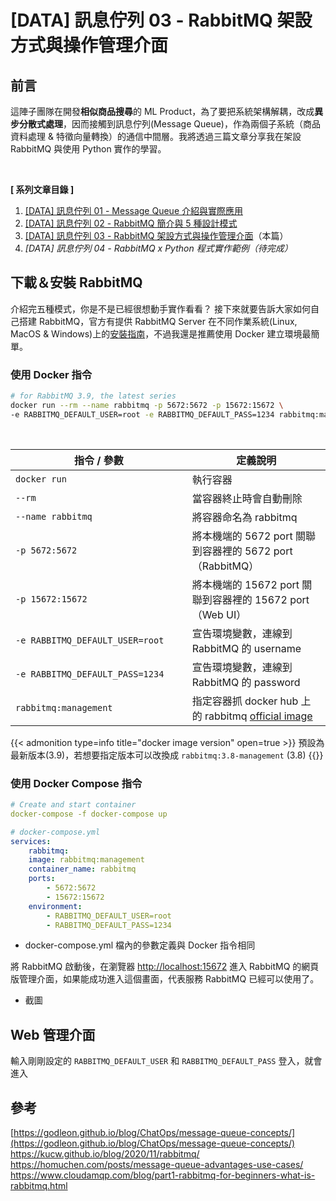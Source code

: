 # [DATA] 訊息佇列 03 - RabbitMQ 架設方式與操作管理介面

<!--more-->

## 前言
這陣子團隊在開發**相似商品搜尋**的 ML Product，為了要把系統架構解耦，改成**異步分散式處理**，因而接觸到訊息佇列(Message Queue)，作為兩個子系統（商品資料處理 & 特徵向量轉換）的通信中間層。我將透過三篇文章分享我在架設 RabbitMQ 與使用 Python 實作的學習。

<br>

**[ 系列文章目錄 ]**
1. [[DATA] 訊息佇列 01 - Message Queue 介紹與實際應用](/message-queue/)
2. [[DATA] 訊息佇列 02 - RabbitMQ 簡介與 5 種設計模式](/rabbitmq-intro/)
3. [[DATA] 訊息佇列 03 - RabbitMQ 架設方式與操作管理介面](/rabbitmq-management-interface)（本篇）
4. *[DATA] 訊息佇列 04 - RabbitMQ x Python 程式實作範例（待完成）*

## 下載＆安裝 RabbitMQ
介紹完五種模式，你是不是已經很想動手實作看看？ 接下來就要告訴大家如何自己搭建 RabbitMQ，官方有提供 RabbitMQ Server 在不同作業系統(Linux, MacOS & Windows)上的[安裝指南](https://www.rabbitmq.com/download.html)，不過我還是推薦使用 Docker 建立環境最簡單。


### 使用 Docker 指令
    
```bash
# for RabbitMQ 3.9, the latest series
docker run --rm --name rabbitmq -p 5672:5672 -p 15672:15672 \
-e RABBITMQ_DEFAULT_USER=root -e RABBITMQ_DEFAULT_PASS=1234 rabbitmq:management 
```
<br>

| 指令 / 參數 | 定義說明 |
| ----------- | ----------- |
| `docker run` | 執行容器 |
| `--rm` | 當容器終止時會自動刪除 |
| `--name rabbitmq` |  將容器命名為 rabbitmq |
| `-p 5672:5672` | 將本機端的 5672 port 關聯到容器裡的 5672 port（RabbitMQ） |
| `-p 15672:15672` | 將本機端的 15672 port 關聯到容器裡的 15672 port（Web UI） |
| <div style="width: 200pt">`-e RABBITMQ_DEFAULT_USER=root`</div> | 宣告環境變數，連線到 RabbitMQ 的 username |
| `-e RABBITMQ_DEFAULT_PASS=1234` |  宣告環境變數，連線到 RabbitMQ 的 password |
| `rabbitmq:management` | 指定容器抓 docker hub 上的 rabbitmq [official image](https://registry.hub,docker.com/_/rabbitmq/) |
 
{{< admonition type=info title="docker image version" open=true >}}
預設為最新版本(3.9)，若想要指定版本可以改換成 `rabbitmq:3.8-management` (3.8)
{{</admonition>}}


### 使用 Docker Compose 指令
    
```yml
# Create and start container
docker-compose -f docker-compose up

# docker-compose.yml
services:
    rabbitmq:
    image: rabbitmq:management
    container_name: rabbitmq
    ports:
        - 5672:5672
        - 15672:15672
    environment:
        - RABBITMQ_DEFAULT_USER=root
        - RABBITMQ_DEFAULT_PASS=1234
```

- docker-compose.yml 檔內的參數定義與 Docker 指令相同

將 RabbitMQ 啟動後，在瀏覽器 [http://localhost:15672](http://localhost:15672) 進入 RabbitMQ 的網頁版管理介面，如果能成功進入這個畫面，代表服務 RabbitMQ 已經可以使用了。
- 截圖

## Web 管理介面
輸入剛剛設定的 `RABBITMQ_DEFAULT_USER` 和 `RABBITMQ_DEFAULT_PASS` 登入，就會進入


## 參考
[https://godleon.github.io/blog/ChatOps/message-queue-concepts/](https://godleon.github.io/blog/ChatOps/message-queue-concepts/)
https://kucw.github.io/blog/2020/11/rabbitmq/
https://homuchen.com/posts/message-queue-advantages-use-cases/
https://www.cloudamqp.com/blog/part1-rabbitmq-for-beginners-what-is-rabbitmq.html

